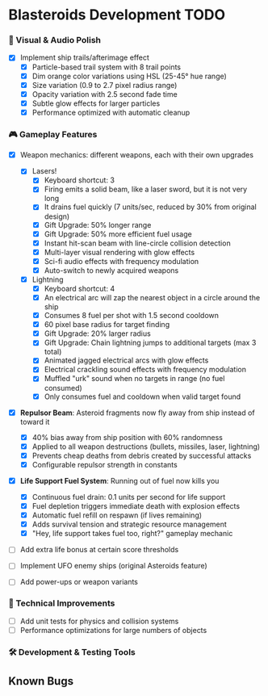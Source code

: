 # Blasteroids Development TODO

### 🎨 Visual & Audio Polish

- [x] Implement ship trails/afterimage effect
    - [x] Particle-based trail system with 8 trail points
    - [x] Dim orange color variations using HSL (25-45° hue range)
    - [x] Size variation (0.9 to 2.7 pixel radius range)
    - [x] Opacity variation with 2.5 second fade time
    - [x] Subtle glow effects for larger particles
    - [x] Performance optimized with automatic cleanup

### 🎮 Gameplay Features

- [x] Weapon mechanics: different weapons, each with their own upgrades

    - [x] Lasers!
        - [x] Keyboard shortcut: 3
        - [x] Firing emits a solid beam, like a laser sword, but it is not very long
        - [x] It drains fuel quickly (7 units/sec, reduced by 30% from original design)
        - [x] Gift Upgrade: 50% longer range
        - [x] Gift Upgrade: 50% more efficient fuel usage
        - [x] Instant hit-scan beam with line-circle collision detection
        - [x] Multi-layer visual rendering with glow effects
        - [x] Sci-fi audio effects with frequency modulation
        - [x] Auto-switch to newly acquired weapons
    - [x] Lightning
        - [x] Keyboard shortcut: 4
        - [x] An electrical arc will zap the nearest object in a circle around the ship
        - [x] Consumes 8 fuel per shot with 1.5 second cooldown
        - [x] 60 pixel base radius for target finding
        - [x] Gift Upgrade: 20% larger radius
        - [x] Gift Upgrade: Chain lightning jumps to additional targets (max 3 total)
        - [x] Animated jagged electrical arcs with glow effects
        - [x] Electrical crackling sound effects with frequency modulation
        - [x] Muffled "urk" sound when no targets in range (no fuel consumed)
        - [x] Only consumes fuel and cooldown when valid target found

- [x] **Repulsor Beam**: Asteroid fragments now fly away from ship instead of toward it
    - [x] 40% bias away from ship position with 60% randomness
    - [x] Applied to all weapon destructions (bullets, missiles, laser, lightning)
    - [x] Prevents cheap deaths from debris created by successful attacks
    - [x] Configurable repulsor strength in constants

- [x] **Life Support Fuel System**: Running out of fuel now kills you
    - [x] Continuous fuel drain: 0.1 units per second for life support
    - [x] Fuel depletion triggers immediate death with explosion effects
    - [x] Automatic fuel refill on respawn (if lives remaining)
    - [x] Adds survival tension and strategic resource management
    - [x] "Hey, life support takes fuel too, right?" gameplay mechanic

- [ ] Add extra life bonus at certain score thresholds
- [ ] Implement UFO enemy ships (original Asteroids feature)
- [ ] Add power-ups or weapon variants

### 🔧 Technical Improvements

- [ ] Add unit tests for physics and collision systems
- [ ] Performance optimizations for large numbers of objects

### 🛠️ Development & Testing Tools

## Known Bugs
